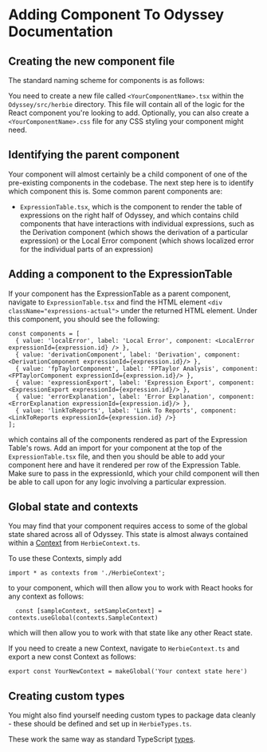 # Adding Component To Odyssey Documentation

## Creating the new component file
The standard naming scheme for components is as follows:

You need to create a new file called `<YourComponentName>.tsx` within the `Odyssey/src/herbie` directory. This file will contain all of the logic for the React component you're looking to add. Optionally, you can also create a `<YourComponentName>.css` file for any CSS styling your component might need.

## Identifying the parent component
Your component will almost certainly be a child component of one of the pre-existing components in the codebase. The next step here is to identify which component this is. Some common parent components are:

- `ExpressionTable.tsx`, which is the component to render the table of expressions on the right half of Odyssey, and which contains child components that have interactions with individual expressions, such as the Derivation component (which shows the derivation of a particular expression) or the Local Error component (which shows localized error for the individual parts of an expression)

## Adding a component to the ExpressionTable
If your component has the ExpressionTable as a parent component, navigate to `ExpressionTable.tsx` and find the HTML element `<div className="expressions-actual">` under the returned HTML element. Under this component, you should see the following:

```
const components = [
  { value: 'localError', label: 'Local Error', component: <LocalError expressionId={expression.id} /> },
  { value: 'derivationComponent', label: 'Derivation', component: <DerivationComponent expressionId={expression.id}/> },
  { value: 'fpTaylorComponent', label: 'FPTaylor Analysis', component: <FPTaylorComponent expressionId={expression.id}/> },
  { value: 'expressionExport', label: 'Expression Export', component: <ExpressionExport expressionId={expression.id}/> },
  { value: 'errorExplanation', label: 'Error Explanation', component: <ErrorExplanation expressionId={expression.id}/> },
  { value: 'linkToReports', label: 'Link To Reports', component: <LinkToReports expressionId={expression.id} />}
];
```

which contains all of the components rendered as part of the Expression Table's rows. Add an import for your component at the top of the `ExpressionTable.tsx` file, and then you should be able to add your component here and have it rendered per row of the Expression Table. Make sure to pass in the expressionId, which your child component will then be able to call upon for any logic involving a particular expression.

## Global state and contexts
You may find that your component requires access to some of the global state shared across all of Odyssey. This state is almost always contained within a [Context](https://react.dev/learn/passing-data-deeply-with-context) from `HerbieContext.ts`.

To use these Contexts, simply add

```
import * as contexts from './HerbieContext';
```

to your component, which will then allow you to work with React hooks for any context as follows:

```
  const [sampleContext, setSampleContext] = contexts.useGlobal(contexts.SampleContext)
```

which will then allow you to work with that state like any other React state.

If you need to create a new Context, navigate to `HerbieContext.ts` and export a new const Context as follows:

```
export const YourNewContext = makeGlobal('Your context state here')
```

## Creating custom types
You might also find yourself needing custom types to package data cleanly - these should be defined and set up in `HerbieTypes.ts`.

These work the same way as standard TypeScript [types](https://www.typescriptlang.org/docs/handbook/2/objects.html).
